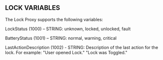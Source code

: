## LOCK VARIABLES

The Lock Proxy supports the following variables:

LockStatus (1000) – STRING: unknown, locked, unlocked, fault

BatteryStatus (1001) – STRING: normal, warning, critical

LastActionDescription (1002) - STRING: Description of the last action for the lock. For example: "User opened Lock." "Lock was Toggled."
